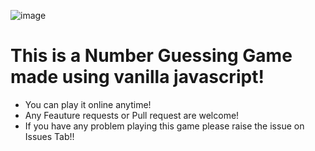 ![image](https://github.com/adityakumardev/GuessTheNumber/assets/157486567/e1daf172-17fc-4599-845c-791a665c63e6)

# This is a Number Guessing Game made using vanilla javascript!
- You can play it online anytime!
- Any Feauture requests or Pull request are welcome!
- If you have any problem playing this game please raise the issue on Issues Tab!!
